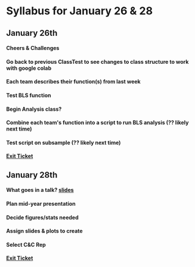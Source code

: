 # Syllabus for January 26 & 28


## January 26th
#### Cheers & Challenges
#### Go back to previous ClassTest to see changes to class structure to work with google colab
#### Each team describes their function(s) from last week
#### Test BLS function
#### Begin Analysis class?
#### Combine each team's function into a script to run BLS analysis (?? likely next time)
#### Test script on subsample (?? likely next time)
#### [Exit Ticket](https://docs.google.com/forms/d/e/1FAIpQLSfhexyVY226Fo7eyEtHve_MwAFkbjSh_eVrbftjhPyLBquDqQ/viewform?usp=sf_link)


## January 28th
#### What goes in a talk? [slides](https://docs.google.com/presentation/d/1Hj2bN0ZGYKSh6BJPC9JfHQNvXgsMvsMJen50A9mCK74/edit?usp=sharing)
#### Plan mid-year presentation
#### Decide figures/stats needed
#### Assign slides & plots to create
#### Select C&C Rep
#### [Exit Ticket](https://docs.google.com/forms/d/e/1FAIpQLSfhexyVY226Fo7eyEtHve_MwAFkbjSh_eVrbftjhPyLBquDqQ/viewform?usp=sf_link)

